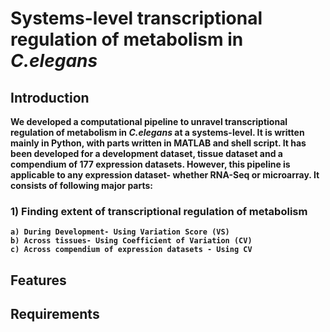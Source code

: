 # <b>Systems-level transcriptional regulation of metabolism in *C.elegans*
  ## **Introduction**

We developed a computational pipeline to unravel transcriptional regulation of metabolism in *C.elegans* at a systems-level. It is written mainly in Python, with parts written in MATLAB and shell script. It has been developed for a development dataset, tissue dataset and a compendium of 177 expression datasets. However, this pipeline is applicable to any expression dataset- whether RNA-Seq or microarray. It consists of following major parts:
  
  ### 1) Finding extent of transcriptional regulation of metabolism
    a) During Development- Using Variation Score (VS)
    b) Across tissues- Using Coefficient of Variation (CV)
    c) Across compendium of expression datasets - Using CV 

  ## **Features**
  ## **Requirements**
  
